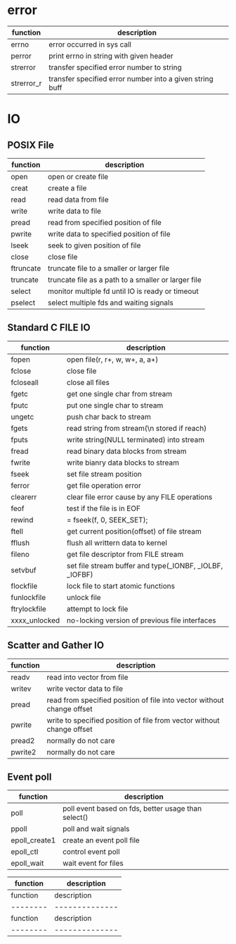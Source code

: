# error
function   | description
--------   | --------------
errno      | error occurred in sys call
perror     | print errno in string with given header
strerror   | transfer specified error number to string
strerror_r | transfer specified error number into a given string buff

# IO
## POSIX File

function  | description
--------  | --------------
open      | open or create file
creat     | create a file
read      | read data from file
write     | write data to file
pread     | read from specified position of file
pwrite    | write data to specified position of file
lseek     | seek to given position of file
close     | close file
ftruncate | truncate file to a smaller or larger file
truncate  | truncate file as a path to a smaller or larger file
select    | monitor multiple fd until IO is ready or timeout
pselect   | select multiple fds and waiting signals

## Standard C FILE IO
function      | description
--------      | --------------
fopen         | open file(r, r+, w, w+, a, a+)
fclose        | close file
fcloseall     | close all files
fgetc         | get one single char from stream
fputc         | put one single char to stream
ungetc        | push char back to stream
fgets         | read string from stream(\n stored if reach)
fputs         | write string(NULL terminated) into stream
fread         | read binary data blocks from stream
fwrite        | write bianry data blocks to stream
fseek         | set file stream position
ferror        | get file operation error
clearerr      | clear file error cause by any FILE operations
feof          | test if the file is in EOF
rewind        | = fseek(f, 0, SEEK_SET);
ftell         | get current position(offset) of file stream
fflush        | flush all writtern data to kernel
fileno        | get file descriptor from FILE stream
setvbuf       | set file stream buffer and type(_IONBF, _IOLBF, _IOFBF)
flockfile     | lock file to start atomic functions
funlockfile   | unlock file
ftrylockfile  | attempt to lock file
xxxx_unlocked | no-locking version of previous file interfaces


## Scatter and Gather IO
function | description
-------- | --------------
readv    | read into vector from file
writev   | write vector data to file
pread    | read from specified position of file into vector without change offset
pwrite   | write to specified position of file from vector without change offset
pread2   | normally do not care
pwrite2  | normally do not care

## Event poll
function      | description
--------      | --------------
poll          | poll event based on fds, better usage than select()
ppoll         | poll and wait signals
epoll_create1 | create an event poll file
epoll_ctl     | control event poll
epoll_wait    | wait event for files

function   | description
--------   | --------------
function   | description
--------   | --------------
function   | description
--------   | --------------
